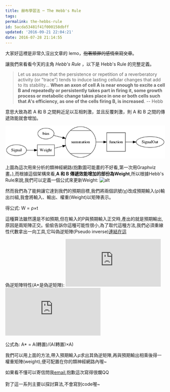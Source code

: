 ```yaml
---
title: 赫布學習法 ─ The Hebb's Rule
tags:
permalink: the-hebbs-rule
id: 5acda53481f41f000158dbff
updated: '2016-09-21 22:04:21'
date: 2016-07-28 21:14:55
---
```


大家好這裡是非常久沒出文章的 lemo，~~抱著贖罪的感情來寫文章~~。

讓我們來看看今天的主角 *Hebb's Rule* ，以下是 Hebb's Rule 的完整定義。

> Let us assume that the persistence or repetition of a reverberatory activity (or "trace") tends to induce lasting cellular changes that add to its stability... **When an axon of cell A is near enough to excite a cell B and repeatedly or persistently takes part in firing it, some growth process or metabolic change takes place in one or both cells such that A's efficiency, as one of the cells firing B, is increased**. -- Hebb

意思大致為若 A 和 B 之間夠近足以互相刺激，並且反覆刺激，則 A 和 B 之間的傳遞效能就會增加。

![alt](/content/images/2016/07/out.png)

上圖為這次用來分析的類神經網路(抱歉圖可能畫的不好看,第一次用Graphviz畫。),而根據這個架構來看,<b>A 和 B 傳遞效能增加的部份為Weight</b>,所以根據Hebb's Rule來說,我們可以定義一個公式來更新Weight:
![alt](https://wikimedia.org/api/rest_v1/media/math/render/svg/a9321e2586026ab8b355aa2af95b4811462eb112)

然而我們為了能夠讓它達到我們的預期目標,我們將兩個訊號(χ)改成預期輸入(ρ)輸出(t)組,我會將輸入、輸出、權重(Weight)以矩陣表示。

得公式: W = ρ×t

這種算法雖然還是不如預期,但在輸入的P與預期輸入正交時,產出的就是預期輸出,原因是兩矩陣正交。偷偷告訴你這種可能性很小,為了取代這種方法,我們必須重線性代數拿出一向工具,它叫偽逆矩陣(Pseudo inverse)[連結在這](https://ccjou.wordpress.com/tag/pseudo-inverse/)

偽逆矩陣特性(A*是偽逆矩陣):
![alt](https://s0.wp.com/latex.php?latex=XX%5E%5Cast+A%5E%5Cast%3DX&bg=ffffff&fg=000000&s=0)
![alt](https://s0.wp.com/latex.php?latex=XAA%5E%5Cast%3DA%5E%5Cast&bg=ffffff&fg=000000&s=0)

公式為:   A* = A(轉置)/(A(轉置)×A)

我們可以用上面的方法,帶入預期輸入ρ求出其偽逆矩陣,再與預期輸出相乘後得一權重矩陣(weight),便可配置在你的類神經網路內喔~

如果看不懂可以寄信問我[email](mailto:he88723@gmail.com),抱歉這次寫得很爛QQ<br/><br/>
對了這一系列主要以探討算法,不會寫到code喔~
